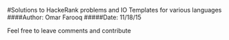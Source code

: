 #Solutions to HackeRank problems and IO Templates for various languages
####Author: Omar Farooq
#####Date: 11/18/15

Feel free to leave comments and contribute


